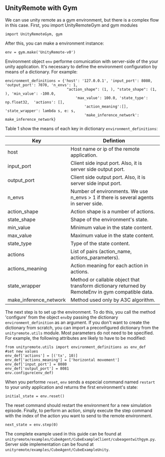 ## UnityRemote with Gym

We can use unity remote as a gym environment, but there is a complex flow in this case. First, you import UnityRemoteGym and gym modules

    import UnityRemoteGym, gym

After this, you can make a environment instance:

    env = gym.make('UnityRemote-v0')
 
 Environment object `env`  performe comunication with server-side of the your unity application. It's necessary to define the environment configuration by means of a dictionary. For example:

	environment_definitions = {'host': '127.0.0.1', 'input_port': 8080, 'output_port': 7070, 'n_envs': 1,
                                "action_shape": (1, ), "state_shape": (1, ), 'min_value': -100.0, 
                                    'max_value': 100.0, 'state_type': np.float32,  'actions': [], 
                                        'action_meaning':[], 'state_wrapper': lambda s, e: s,
                                        'make_inference_network': make_inference_network}

Table 1 show the means of each key in dictionary `environment_definitions`:

| Key             |                                    Defintion                                          |
|-----------------|---------------------------------------------------------------------------------------|
| host            |  Host name or ip of the remote application.                                           |
| input_port      |  Client side input port. Also, it is server side output port.                         |
| output_port     |  Client side output port. Also, it is server side input port.                         |
| n_envs          |  Number of environments. We use n_envs > 1 if there is several agents in server side. |
| action_shape    |  Action shape is a number of actions.                                                 |
| state_shape     |  Shape of the environment's state.                                                    |
| min_value       |  Minimum value in the state content.                                                  |
| max_value       |  Maximum value in the state content.                                                  |
| state_type      |  Type of the state content.                                                           |
| actions         |  List of pairs (action_name, actions_parameters).                                     |
| actions_meaning |  Action meaning for each action in actions.                                           |
| state_wrapper   |  Method or callable object that transform dictionary returned by RemoteEnv in gym compatible data.                                                                                          |
| make_inference_network | Method used only by A3C algorithm.                                             |


The next step is to set up the environment. To do this, you call the method 'configure' from the object `env`by passing the dictionary `environment_definition` as an argument. If you don't want to create the dictionary from scratch, you can import a preconfigured dictionary from the `unityremote.utils` module. Most parameters do not need to be specified. For example, the following attributes are likely to have to be modified:

	from unityremote.utils import environment_definitions as env_def
	#set new values
	env_def['actions'] = [('tx', 10)]
	env_def['actions_meaning'] = ['horizontal movement']
	env_def['input_port'] = 8080
	env_def['output_port'] = 8081
	env.configure(env_def)

When you performe `reset`, `env` sends a especial command named `restart` to your unity application and returns the first environment's state:

    initial_state = env.reset()

The reset command should restart the environment for a new simulation episode. Finally, to perform an action, simply execute the step command with the index of the action you want to send to the remote environment.

	next_state = env.step(0)

The complete example used in this guide can be found at `unityremote/examples/CubeAgent/CubeExampleClient/cubeagentwithgym.py`. Server side implementation can be found at `unityremote/examples/CubeAgent/CubeExampleUnity`.


